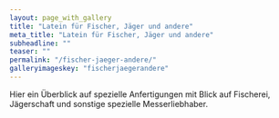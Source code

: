 ```yaml
---
layout: page_with_gallery
title: "Latein für Fischer, Jäger und andere"
meta_title: "Latein für Fischer, Jäger und andere"
subheadline: ""
teaser: ""
permalink: "/fischer-jaeger-andere/"
galleryimageskey: "fischerjaegerandere"
---
```

Hier ein Überblick auf spezielle Anfertigungen mit Blick auf Fischerei, 
Jägerschaft und sonstige spezielle Messerliebhaber.
<br>